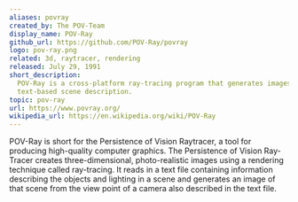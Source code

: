 ```yaml
---
aliases: povray
created_by: The POV-Team
display_name: POV-Ray
github_url: https://github.com/POV-Ray/povray
logo: pov-ray.png
related: 3d, raytracer, rendering
released: July 29, 1991
short_description:
  POV-Ray is a cross-platform ray-tracing program that generates images from a
  text-based scene description.
topic: pov-ray
url: https://www.povray.org/
wikipedia_url: https://en.wikipedia.org/wiki/POV-Ray
---
```


POV-Ray is short for the Persistence of Vision Raytracer, a tool for producing
high-quality computer graphics. The Persistence of Vision Ray-Tracer creates
three-dimensional, photo-realistic images using a rendering technique called
ray-tracing. It reads in a text file containing information describing the
objects and lighting in a scene and generates an image of that scene from the
view point of a camera also described in the text file.
